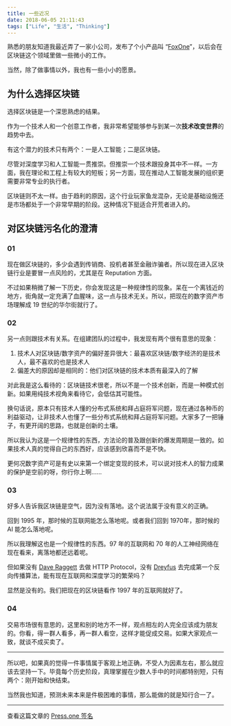 ```yaml
---
title: 一些近况
date: 2018-06-05 21:11:43
tags: ["Life", "生活", "Thinking"]
---
```


熟悉的朋友知道我最近弄了一家小公司，发布了个小产品叫 “[FoxOne](https://www.fox.one)”，以后会在区块链这个领域里做一些微小的工作。

当然，除了做事情以外，我也有一些小小的愿景。

<!-- more -->

## 为什么选择区块链

选择区块链是一个深思熟虑的结果。

作为一个技术人和一个创意工作者，我非常希望能够参与到某一次**技术改变世界**的趋势中去。

有这个潜力的技术只有两个：一是人工智能；二是区块链。

尽管对深度学习和人工智能一贯推崇。但推崇一个技术跟投身其中不一样。一方面，我在理论和工程上有较大的短板；另一方面，现在推动人工智能发展的组织更需要非常专业的执行者。

区块链则不太一样。由于趋利的原因，这个行业玩家鱼龙混杂，无论是基础设施还是市场都处于一个非常早期的阶段。这种情况下挺适合开荒者进入的。

## 对区块链污名化的澄清

### 01

现在做区块链的，多少会遇到传销商、投机者甚至金融诈骗者。所以现在进入区块链行业是要冒一点风险的，尤其是在 Reputation 方面。

不过如果稍微了解一下历史，你会发现这是一种规律性的现象。呆在一个离钱近的地方，街角就一定充满了血腥味，这一点与技术无关。所以，把现在的数字资产市场理解成 19 世纪的华尔街就行了。

### 02

另一点则跟技术有关系。在组建团队的过程中，我发现有两个很有意思的现象：

1. 技术人对区块链/数字资产的偏好差异很大：最喜欢区块链/数字经济的是技术人，最不喜欢的也是技术人
2. 偏差大的原因却是相同的：他们对区块链的技术本质有最深入的了解

对此我是这么看待的：区块链技术很老，所以不是一个技术创新，而是一种模式创新。如果用纯技术视角来看待它，会低估其可能性。

换句话说，原本只有技术人懂的分布式系统和拜占庭将军问题，现在通过各种币的利益驱动，让非技术人也懂了一些分布式系统和拜占庭将军问题。大家多了一把锤子，有更开阔的思路，也就是创新的土壤。

所以我认为这是一个规律性的东西，方法论的普及跟创新的爆发周期是一致的。如果技术人真的觉得自己的东西好，应该感到欣喜而不是不快。

更何况数字资产可是有史以来第一个绑定变现的技术，可以说对技术人的智力成果的保护是空前的呀，你行你上啊……

### 03

好多人告诉我区块链是空气，因为没有落地。这个说法属于没有意义的正确。

回到 1995 年，那时候的互联网能怎么落地呢。或者我们回到 1970年，那时候的 AI 能怎么落地呢。

所以我理解这也是一个规律性的东西。97 年的互联网和 70 年的人工神经网络在现在看来，离落地都还远着呢。

但如果没有 [Dave Raggett](https://en.wikipedia.org/wiki/Dave_Raggett) 去做 HTTP Protocol，没有 [Dreyfus](https://en.wikipedia.org/wiki/Stuart_Dreyfus) 去完成第一个反向传播算法，能有现在互联网和深度学习的繁荣吗？

显然是没有的。我们把现在的区块链看作 1997 年的互联网就好了。

### 04

交易市场很有意思的，这里和别的地方不一样，观点相左的人完全应该成为朋友的。你看，得一群人看多，再一群人看空，这样才能促成交易。如果大家观点一致，就谈不成买卖了。

------

所以吧，如果真的觉得一件事情属于客观上地正确，不受人为因素左右，那么就应该去坚持一下。毕竟每个历史阶段，真理掌握在少数人手中的时间都特别短，只有两个：刚开始和快结束。

当然我也知道，预测未来本来是件极困难的事情，那么能做的就是知行合一了。

---

查看这篇文章的 [Press.one 签名](https://press.one/file/v?s=9f01ba1e726e4d19b422a5096462e4783ba3b6ff58db31f627c65291ad1353012d4ee0122b34d5f6a5971d10160cc50b0eefdcb73a18666c16d2ec663c506ff01&h=699fdb43b5f3938a74dd9b32518270f9bb38d1d1e7094906456f36b8bd2420cd&a=37bb01456229cf59e14aa19c6755a8ba2947be9b&f=P1&v=2)